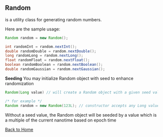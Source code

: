 ## Random
is a utility class for generating random numbers.

Here are the sample usage:

```java
Random random = new Random();

int randomInt = random.nextInt();
double randomDouble = random.nextDouble();
long randomLong = random.nextLong();
float randomFloat = random.nextFloat();
boolean randomBoolean = random.nextBoolean();
double randomGaussian = random.nextGaussian();
```

**Seeding**
You may initialize Random object with seed to enhance randomization
```java
Random(Long value) // will create a Random object with a given seed value

/* for example */
Random random = new Random(123L); // constructor accepts any Long value
```
Without a seed value, the Random object will be seeded by a value which is a multiple of the current nanotime based on epoch time

[Back to Home](README.md)